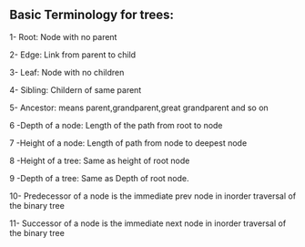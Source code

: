 ## Basic Terminology for trees:

1- Root:  Node with no parent

2- Edge: Link from parent to child

3- Leaf: Node with no children

4- Sibling: Childern of same parent

5- Ancestor: means parent,grandparent,great grandparent and so on

6 -Depth of a node: Length of the path from root to node

7 -Height of a node: Length of path from node to deepest node

8 -Height of a tree: Same as height of root node

9 -Depth of a tree: Same as Depth of root node.

10- Predecessor of a node is the immediate prev node in inorder traversal of the binary tree

11- Successor of a node is the immediate next node in inorder traversal of the binary tree

